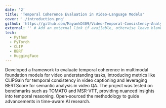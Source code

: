 ```yaml
---
date: '2'
title: 'Temporal Coherence Evaluation in Video-Language Models'
cover: './introduction.png'
github: 'https://github.com/MayankD409/Video-Temporal-Consistency-Analysis.git'
external: '' # Add an external link if available, otherwise leave blank
tech:
  - Python
  - PyTorch
  - CLIP
  - BERT
  - HuggingFace
---
```

  
Developed a framework to evaluate temporal coherence in multimodal foundation models for video understanding tasks, introducing metrics like CLIPGain for temporal consistency in video captioning and leveraging BERTScore for semantic analysis in video QA. The project was tested on benchmarks such as TOMATO and MSR-VTT, providing nuanced insights into temporal reasoning. Open-sourced the methodology to guide advancements in time-aware AI research.


